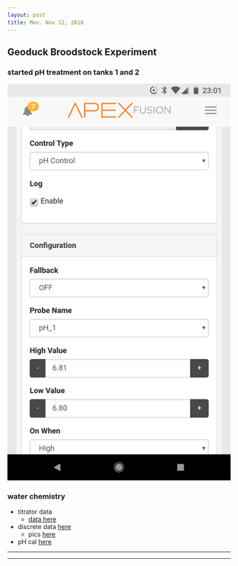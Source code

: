 ```yaml
---
layout: post
title: Mon. Nov 12, 2018
---
```


## Geoduck Broodstock Experiment

### started pH treatment on tanks 1 and 2
![](https://raw.githubusercontent.com/shellytrigg/P_generosa/master/Water_Chemistry/Screenshot_20181211-230105.png)

### water chemistry

- titrator data
	- [data here](https://github.com/shellytrigg/P_generosa/tree/master/Water_Chemistry/Data/20181112)
- discrete data [here](https://github.com/shellytrigg/P_generosa/blob/master/Water_Chemistry/Data/Daily_Temp_pH_Sal.csv)
	- pics [here](https://drive.google.com/drive/folders/1nN6ombGSqpFFB8EVk6tX3F2LyH8tf3_5?usp=sharing)
- pH cal [here](https://github.com/shellytrigg/P_generosa/blob/master/Water_Chemistry/Data/pHCalibration.csv)

----
****
